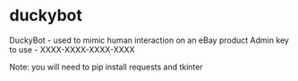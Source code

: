 # duckybot

DuckyBot - used to mimic human interaction on an eBay product
  Admin key to use - XXXX-XXXX-XXXX-XXXX
  
Note: you will need to pip install requests and tkinter
